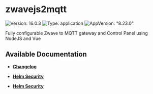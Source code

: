 # zwavejs2mqtt

![Version: 16.0.3](https://img.shields.io/badge/Version-16.0.3-informational?style=flat-square) ![Type: application](https://img.shields.io/badge/Type-application-informational?style=flat-square) ![AppVersion: "8.23.0"](https://img.shields.io/badge/AppVersion-"8.23.0"-informational?style=flat-square)

Fully configurable Zwave to MQTT gateway and Control Panel using NodeJS and Vue

## Available Documentation

- [**Changelog**](CHANGELOG)

- [**Helm Security**](container-security)

- [**Helm Security**](helm-security)


